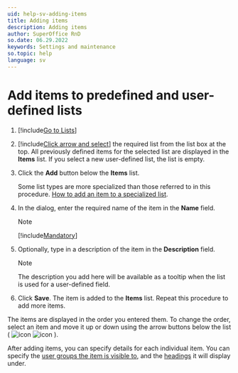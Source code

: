 ```yaml
---
uid: help-sv-adding-items
title: Adding items
description: Adding items
author: SuperOffice RnD
so.date: 06.29.2022
keywords: Settings and maintenance
so.topic: help
language: sv
---
```


# Add items to predefined and user-defined lists

1. [!include[Go to Lists](includes/goto-lists.md)]

2. [!include[Click arrow and select](includes/expand-list.md)] the required list from the list box at the top. All previously defined items for the selected list are displayed in the **Items** list. If you select a new user-defined list, the list is empty.

3. Click the **Add** button below the **Items** list.

    Some list types are more specialized than those referred to in this procedure. [How to add an item to a specialized list][1].

4. In the dialog, enter the required name of the item in the **Name** field.

    > [!NOTE]
    > [!include[Mandatory](includes/note-mandatory-field.md)]

5. Optionally, type in a description of the item in the **Description** field.

    > [!NOTE]
    > The description you add here will be available as a tooltip when the list is used for a user-defined field.

6. Click **Save**. The item is added to the **Items** list. Repeat this procedure to add more items.

The items are displayed in the order you entered them. To change the order, select an item and move it up or down using the arrow buttons below the list ( ![icon][img3] ![icon][img4] ).

After adding items, you can specify details for each individual item. You can specify the [user groups the item is visible to][2], and the [headings][3] it will display under.

<!-- Referenced links -->
[1]: specialized-lists.md
[2]: organize/user-group-filtering.md
[3]: organize/headings.md

<!-- Referenced images -->
[img3]: ../../../../media/icons/arrow-up.png
[img4]: ../../../../media/icons/arrow-down.png

